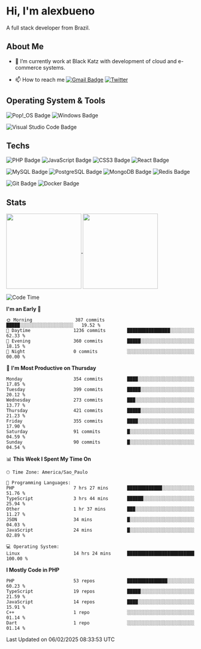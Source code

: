 # Hi, I'm alexbueno

A full stack developer from Brazil.

## About Me

- 🌱 I’m currently work at Black Katz with development of cloud and e-commerce systems.

- 📫 How to reach me [![Gmail Badge](https://img.shields.io/badge/-gmail-c14438?style=for-the-badge&logo=Gmail&logoColor=ffffff)](mailto:alexsandrofbueno@gmail.com) [![Twitter](https://img.shields.io/badge/twitter-1DA1F2.svg?style=for-the-badge&logo=twitter&logoColor=ffffff)](https://twitter.com/Alex_Bueno_7)

## Operating System & Tools

![Pop!_OS Badge](https://img.shields.io/badge/Pop!__OS-48B9C7?logo=popos&logoColor=fff&style=flat)
![Windows Badge](https://img.shields.io/badge/Windows-0078D6?logo=windows&logoColor=fff&style=flat)

![Visual Studio Code Badge](https://img.shields.io/badge/Visual%20Studio%20Code-007ACC?logo=visualstudiocode&logoColor=fff&style=flat)

## Techs

![PHP Badge](https://img.shields.io/badge/PHP-777BB4?logo=php&logoColor=fff&style=flat)
![JavaScript Badge](https://img.shields.io/badge/JavaScript-F7DF1E?logo=javascript&logoColor=000&style=flat)
![CSS3 Badge](https://img.shields.io/badge/CSS3-1572B6?logo=css3&logoColor=fff&style=flat)
![React Badge](https://img.shields.io/badge/React-61DAFB?logo=react&logoColor=000&style=flat)

![MySQL Badge](https://img.shields.io/badge/MySQL-4479A1?logo=mysql&logoColor=fff&style=flat)
![PostgreSQL Badge](https://img.shields.io/badge/PostgreSQL-4169E1?logo=postgresql&logoColor=fff&style=flat)
![MongoDB Badge](https://img.shields.io/badge/MongoDB-47A248?logo=mongodb&logoColor=fff&style=flat)
![Redis Badge](https://img.shields.io/badge/Redis-DC382D?logo=redis&logoColor=fff&style=flat)

![Git Badge](https://img.shields.io/badge/Git-F05032?logo=git&logoColor=fff&style=flat)
![Docker Badge](https://img.shields.io/badge/Docker-2496ED?logo=docker&logoColor=fff&style=flat)


## Stats

<a href="https://github.com/anuraghazra/github-readme-stats">
  <img height=200 align="center" src="https://github-readme-stats.vercel.app/api?username=alexbueno7&theme=dark" />
</a>
<a href="https://github.com/anuraghazra/convoychat">
  <img height=200 align="center" src="https://github-readme-stats.vercel.app/api/top-langs?username=alexbueno7&layout=compact&langs_count=8&card_width=320&theme=dark" />
</a>

<!--START_SECTION:waka-->
![Code Time](http://img.shields.io/badge/Code%20Time-1%2C288%20hrs%202%20mins-blue)

**I'm an Early 🐤** 

```text
🌞 Morning                387 commits         █████░░░░░░░░░░░░░░░░░░░░   19.52 % 
🌆 Daytime                1236 commits        ████████████████░░░░░░░░░   62.33 % 
🌃 Evening                360 commits         █████░░░░░░░░░░░░░░░░░░░░   18.15 % 
🌙 Night                  0 commits           ░░░░░░░░░░░░░░░░░░░░░░░░░   00.00 % 
```
📅 **I'm Most Productive on Thursday** 

```text
Monday                   354 commits         ████░░░░░░░░░░░░░░░░░░░░░   17.85 % 
Tuesday                  399 commits         █████░░░░░░░░░░░░░░░░░░░░   20.12 % 
Wednesday                273 commits         ███░░░░░░░░░░░░░░░░░░░░░░   13.77 % 
Thursday                 421 commits         █████░░░░░░░░░░░░░░░░░░░░   21.23 % 
Friday                   355 commits         ████░░░░░░░░░░░░░░░░░░░░░   17.90 % 
Saturday                 91 commits          █░░░░░░░░░░░░░░░░░░░░░░░░   04.59 % 
Sunday                   90 commits          █░░░░░░░░░░░░░░░░░░░░░░░░   04.54 % 
```


📊 **This Week I Spent My Time On** 

```text
🕑︎ Time Zone: America/Sao_Paulo

💬 Programming Languages: 
PHP                      7 hrs 27 mins       █████████████░░░░░░░░░░░░   51.76 % 
TypeScript               3 hrs 44 mins       ██████░░░░░░░░░░░░░░░░░░░   25.94 % 
Other                    1 hr 37 mins        ███░░░░░░░░░░░░░░░░░░░░░░   11.27 % 
JSON                     34 mins             █░░░░░░░░░░░░░░░░░░░░░░░░   04.03 % 
JavaScript               24 mins             █░░░░░░░░░░░░░░░░░░░░░░░░   02.89 % 

💻 Operating System: 
Linux                    14 hrs 24 mins      █████████████████████████   100.00 % 
```

**I Mostly Code in PHP** 

```text
PHP                      53 repos            ███████████████░░░░░░░░░░   60.23 % 
TypeScript               19 repos            █████░░░░░░░░░░░░░░░░░░░░   21.59 % 
JavaScript               14 repos            ████░░░░░░░░░░░░░░░░░░░░░   15.91 % 
C++                      1 repo              ░░░░░░░░░░░░░░░░░░░░░░░░░   01.14 % 
Dart                     1 repo              ░░░░░░░░░░░░░░░░░░░░░░░░░   01.14 % 
```




 Last Updated on 06/02/2025 08:33:53 UTC
<!--END_SECTION:waka-->
